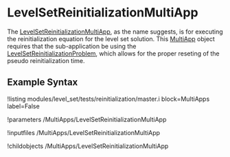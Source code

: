 # LevelSetReinitializationMultiApp
The [LevelSetReinitializationMultiApp](#), as the name suggests, is for executing the reinitialization equation for
the level set solution. This [MultiApp](/MultiApps/index.md) object requires that the sub-application be using the
[LevelSetReinitializationProblem](level_set/LevelSetReinitializationProblem.md), which allows for the proper
reseting of the pseudo reinitialization time.

## Example Syntax
!listing modules/level_set/tests/reinitialization/master.i block=MultiApps label=False

!parameters /MultiApps/LevelSetReinitializationMultiApp

!inputfiles /MultiApps/LevelSetReinitializationMultiApp

!childobjects /MultiApps/LevelSetReinitializationMultiApp
